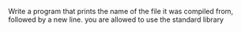 Write a program that prints the name of the file it was compiled from, followed by a new line. you are allowed to use the standard library
